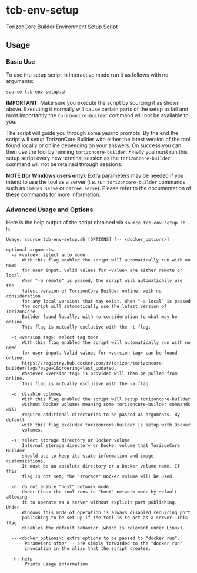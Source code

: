 # tcb-env-setup

TorizonCore Builder Environment Setup Script

## Usage

### Basic Use

To use the setup script in interactive mode run it as follows with no arguments:

```
source tcb-env-setup.sh
```

**IMPORTANT**: Make sure you execute the script by sourcing it as shown above. Executing it normally
will cause certain parts of the setup to fail and most importantly the `torizoncore-builder`
command will not be available to you.

The script will guide you through some yes/no prompts. By the end the script will setup TorizonCore
Builder with either the latest version of the tool found locally or online depending on your answers.
On success you can then use the tool by running `torizoncore-builder`. Finally you must run this
setup script every new terminal session as the `torizoncore-builder` command will not be retained
through sessions.

**NOTE (for Windows users only)**: Extra parameters may be needed if you intend to use the tool as
a server (i.e. run `torizoncore-builder` commands such as `images serve` or `ostree serve`).
Please refer to the documentation of these commands for more information.

### Advanced Usage and Options

Here is the help output of the script obtained via `source tcb-env-setup.sh -h`:

```
Usage: source tcb-env-setup.sh [OPTIONS] [-- <docker_options>]

optional arguments:
  -a <value>: select auto mode
      With this flag enabled the script will automatically run with no need
      for user input. Valid values for <value> are either remote or local.
      When "-a remote" is passed, the script will automatically use the
      latest version of TorizonCore Builder online, with no consideration
      for any local versions that may exist. When "-a local" is passed
      the script will automatically use the latest version of TorizonCore
      Builder found locally, with no consideration to what may be online.
      This flag is mutually exclusive with the -t flag.

  -t <version tag>: select tag mode
      With this flag enabled the script will automatically run with no need
      for user input. Valid values for <version tag> can be found online:
      https://registry.hub.docker.com/r/torizon/torizoncore-builder/tags?page=1&ordering=last_updated.
      Whatever <version tag> is provided will then be pulled from online.
      This flag is mutually exclusive with the -a flag.

  -d: disable volumes
      With this flag enabled the script will setup torizoncore-builder
      without Docker volumes meaning some torizoncore-builder commands will
      require additional directories to be passed as arguments. By default
      with this flag excluded torizoncore-builder is setup with Docker
      volumes.

  -s: select storage directory or Docker volume
      Internal storage directory or Docker volume that TorizonCore Builder
      should use to keep its state information and image customizations.
      It must be an absolute directory or a Docker volume name. If this
      flag is not set, the "storage" Docker volume will be used.

  -n: do not enable "host" network mode.
      Under Linux the tool runs in "host" network mode by default allowing
      it to operate as a server without explicit port publishing. Under
      Windows this mode of operation is always disabled requiring port
      publishing to be set up if the tool is to act as a server. This flag
      disables the default behavior (which is relevant under Linux).

  -- <docker_options>: extra options to be passed to "docker run".
       Parameters after -- are simply forwarded to the "docker run"
       invocation in the alias that the script creates.

  -h: help
       Prints usage information.
```
